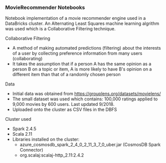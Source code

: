 ### MovieRecommender Notebooks

Notebook implementation of a movie recommender engine used in a DataBricks cluster. An Alternating Least Squares machine learning algrithm was used which is a Collaborative Filtering technique.

Collaborative Filtering
- A method of making automated predictions (filtering) about the interests of a user by collecting preference information from many users (collaborating)
- It takes the assumption that if a person A has the same opinion as a person B on a topic or item, A is more likely to have B's opinion on a different item than that of a randomly chosen person

Data
- Initial data was obtained from https://grouplens.org/datasets/movielens/ 
- The small dataset was used which contains: 100,000 ratings applied to 9,000 movies by 600 users. Last updated 9/2018.
- Uploaded onto the cluster as CSV files in the DBFS

Cluster used
- Spark 2.4.5
- Scala 2.11
- Libraries installed on the cluster:
  - azure_cosmosdb_spark_2_4_0_2_11_3_7_0_uber.jar (CosmosDB Spark Connector)
  - org.scalaj:scalaj-http_2.11:2.4.2
